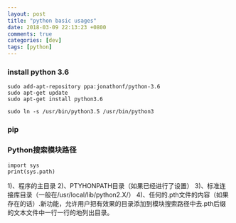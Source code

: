 ```yaml
---
layout: post
title: "python basic usages"
date: 2018-03-09 22:13:23 +0800
comments: true
categories: [dev]
tags: [python]
---
```






### install python 3.6

```
sudo add-apt-repository ppa:jonathonf/python-3.6
sudo apt-get update
sudo apt-get install python3.6

sudo ln -s /usr/bin/python3.5 /usr/bin/python3
```

### pip


### Python搜索模块路径

```
import sys
print(sys.path)
```

1)、程序的主目录
2)、PTYHONPATH目录（如果已经进行了设置）
3)、标准连接库目录（一般在/usr/local/lib/python2.X/）
4)、任何的.pth文件的内容（如果存在的话）.新功能，允许用户把有效果的目录添加到模块搜索路径中去.pth后缀的文本文件中一行一行的地列出目录。
